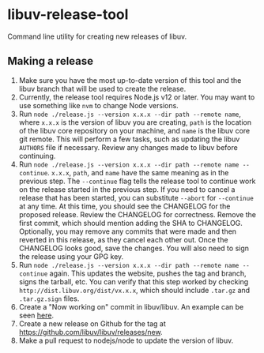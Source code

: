 # libuv-release-tool

Command line utility for creating new releases of libuv.

## Making a release

1. Make sure you have the most up-to-date version of this tool and the libuv
branch that will be used to create the release.
2. Currently, the release tool requires Node.js v12 or later. You may want to
use something like `nvm` to change Node versions.
3. Run `node ./release.js --version x.x.x --dir path --remote name`, where
`x.x.x` is the version of libuv you are creating, `path` is the location of
the libuv core repository on your machine, and `name` is the libuv core git
remote. This will perform a few tasks, such as updating the libuv `AUTHORS`
file if necessary. Review any changes made to libuv before continuing.
4. Run `node ./release.js --version x.x.x --dir path --remote name --continue`.
`x.x.x`, `path`, and `name` have the same meaning as in the previous step. The
`--continue` flag tells the release tool to continue work on the release started
in the previous step. If you need to cancel a release that has been started, you
can substitute `--abort` for `--continue` at any time. At this time, you should
see the CHANGELOG for the proposed release. Review the CHANGELOG for
correctness. Remove the first commit, which should mention adding the SHA to
CHANGELOG. Optionally, you may remove any commits that were made and then
reverted in this release, as they cancel each other out. Once the CHANGELOG
looks good, save the changes. You will also need to sign the release using your
GPG key.
5. Run `node ./release.js --version x.x.x --dir path --remote name --continue`
again. This updates the website, pushes the tag and branch, signs the tarball,
etc. You can verify that this step worked by checking
`http://dist.libuv.org/dist/vx.x.x`, which should include `.tar.gz` and
`.tar.gz.sign` files.
6. Create a "Now working on" commit in libuv/libuv. An example can be seen
[here](https://github.com/libuv/libuv/commit/07955ed3737cc59bc4d586b34222669ca87de755).
7. Create a new release on Github for the tag at
<https://github.com/libuv/libuv/releases/new>.
8. Make a pull request to nodejs/node to update the version of libuv.
